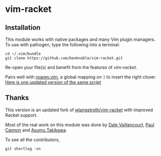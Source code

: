 # vim-racket

Installation
------------

This module works with native packages and many Vim plugin managers. To use with
pathogen, type the following into a terminal:

    cd ~/.vim/bundle
    git clone https://github.com/benknoble/vim-racket.git

Re-open your file(s) and benefit from the features of _vim-racket_.

Pairs well with
[rparen.vim](https://gist.github.com/plane/8c872ed174ba4f026b95ea8eb934cead), a
global mapping on `]` to insert the right closer. [Here is one updated version
of the same
script](https://github.com/benknoble/Dotfiles/blob/master/links/vim/autoload/rparen.vim)

## Thanks

This version is an updated fork of
[wlangstroth/vim-racket](https://github.com/wlangstroth/vim-racket) with
improved Racket support.

Most of the real work on this module was done by [Dale
Vaillancourt](https://github.com/dalev), [Paul
Cannon](https://github.com/thepaul) and [Asumu
Takikawa](https://github.com/takikawa).

To see all the contributors,

    git shortlog -sn
